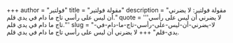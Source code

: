 +++
author = "فولتير"
title = "مقولة فولتير"
description = "مقولة فولتير: لا يضرني أن ليس على رأسي تاج ما دام في يدي قلم."
quote = '''لا يضرني أن ليس على رأسي تاج ما دام في يدي قلم.'''
slug = "لا-يضرني-أن-ليس-على-رأسي-تاج-ما-دام-في-يدي-قلم"
+++
لا يضرني أن ليس على رأسي تاج ما دام في يدي قلم.

